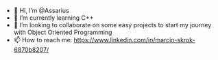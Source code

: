 - 👋 Hi, I’m @Assarius
- 🌱 I’m currently learning C++
- 💞️ I’m looking to collaborate on some easy projects to start my journey with Object Oriented Programming
- 📫 How to reach me: https://www.linkedin.com/in/marcin-skrok-6870b8207/

<!---
Assarius/Assarius is a ✨ special ✨ repository because its `README.md` (this file) appears on your GitHub profile.
You can click the Preview link to take a look at your changes.
--->
